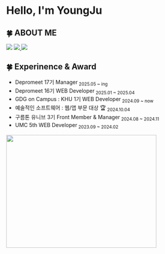 <h1 align="">Hello, I'm YoungJu </h1>

<h2>🍀 ABOUT ME</h2>

<p>
    <img src="https://img.shields.io/badge/youngju6143@gmail.com-D14836?style=for-the-badge&logo=gmail&logoColor=white" />
  <a href="https://0ju428-blog.vercel.app/">
    <img src="https://img.shields.io/badge/BLOG-A9BCF5?style=for-the-badge&logo=iconify&logoColor=white&link=https://0ju428-blog.vercel.app/"/>
  </a>
  <a href="http://0ju428.notion.site">
    <img src="https://img.shields.io/badge/Resume-%23000000.svg?style=for-the-badge&logo=notion&logoColor=white" />
  </a>
</p>

<h2>🍀 Experinence & Award </h2>
<ul>
  <li>Depromeet 17기 Manager<sub> 2025.05 ~ ing </sub>  </li>
  <li>Depromeet 16기 WEB Developer<sub> 2025.01 ~ 2025.04 </sub>  </li>
  <li>GDG on Campus : KHU 1기 WEB Developer<sub> 2024.09 ~ now </sub>  </li>
  <li>예술적인 소프트웨어 : 웹/앱 부문 대상 🏆 <sub> 2024.10.04</sub>  </li>
  <li>구름톤 유니브 3기 Front Member & Manager<sub> 2024.08 ~ 2024.11 </sub> </li>
  <li>UMC 5th WEB Developer<sub> 2023.09 ~ 2024.02</sub> </li>
</ul>

<div>
  <a href="https://github.com/devxb/gitanimals">
    <img
      src="https://render.gitanimals.org/farms/youngju6143"
      width="400"
      height="300"
    />
  </a>
</div>

